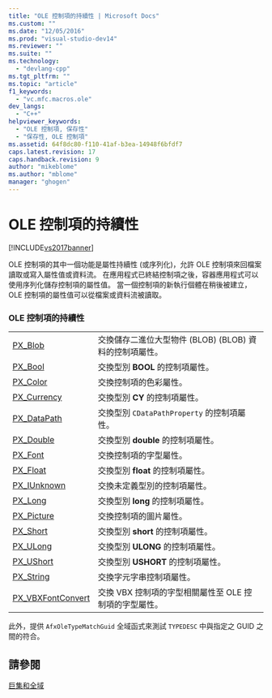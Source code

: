 ```yaml
---
title: "OLE 控制項的持續性 | Microsoft Docs"
ms.custom: ""
ms.date: "12/05/2016"
ms.prod: "visual-studio-dev14"
ms.reviewer: ""
ms.suite: ""
ms.technology: 
  - "devlang-cpp"
ms.tgt_pltfrm: ""
ms.topic: "article"
f1_keywords: 
  - "vc.mfc.macros.ole"
dev_langs: 
  - "C++"
helpviewer_keywords: 
  - "OLE 控制項, 保存性"
  - "保存性, OLE 控制項"
ms.assetid: 64f8dc80-f110-41af-b3ea-14948f6bfdf7
caps.latest.revision: 17
caps.handback.revision: 9
author: "mikeblome"
ms.author: "mblome"
manager: "ghogen"
---
```

# OLE 控制項的持續性
[!INCLUDE[vs2017banner](../../assembler/inline/includes/vs2017banner.md)]

OLE 控制項的其中一個功能是屬性持續性 \(或序列化\)，允許 OLE 控制項來回檔案讀取或寫入屬性值或資料流。  在應用程式已終結控制項之後，容器應用程式可以使用序列化儲存控制項的屬性值。  當一個控制項的新執行個體在稍後被建立，OLE 控制項的屬性值可以從檔案或資料流被讀取。  
  
### OLE 控制項的持續性  
  
|||  
|-|-|  
|[PX\_Blob](../Topic/PX_Blob.md)|交換儲存二進位大型物件 \(BLOB\) \(BLOB\) 資料的控制項屬性。|  
|[PX\_Bool](../Topic/PX_Bool.md)|交換型別 **BOOL** 的控制項屬性。|  
|[PX\_Color](../Topic/PX_Color.md)|交換控制項的色彩屬性。|  
|[PX\_Currency](../Topic/PX_Currency.md)|交換型別 **CY** 的控制項屬性。|  
|[PX\_DataPath](../Topic/PX_DataPath.md)|交換型別 `CDataPathProperty` 的控制項屬性。|  
|[PX\_Double](../Topic/PX_Double.md)|交換型別 **double** 的控制項屬性。|  
|[PX\_Font](../Topic/PX_Font.md)|交換控制項的字型屬性。|  
|[PX\_Float](../Topic/PX_Float.md)|交換型別 **float** 的控制項屬性。|  
|[PX\_IUnknown](../Topic/PX_IUnknown.md)|交換未定義型別的控制項屬性。|  
|[PX\_Long](../Topic/PX_Long.md)|交換型別 **long** 的控制項屬性。|  
|[PX\_Picture](../Topic/PX_Picture.md)|交換控制項的圖片屬性。|  
|[PX\_Short](../Topic/PX_Short.md)|交換型別 **short** 的控制項屬性。|  
|[PX\_ULong](../Topic/PX_ULong.md)|交換型別 **ULONG** 的控制項屬性。|  
|[PX\_UShort](../Topic/PX_UShort.md)|交換型別 **USHORT** 的控制項屬性。|  
|[PX\_String](../Topic/PX_String.md)|交換字元字串控制項屬性。|  
|[PX\_VBXFontConvert](../Topic/PX_VBXFontConvert.md)|交換 VBX 控制項的字型相關屬性至 OLE 控制項的字型屬性。|  
  
 此外，提供 `AfxOleTypeMatchGuid` 全域函式來測試 `TYPEDESC` 中與指定之 GUID 之間的符合。  
  
## 請參閱  
 [巨集和全域](../../mfc/reference/mfc-macros-and-globals.md)